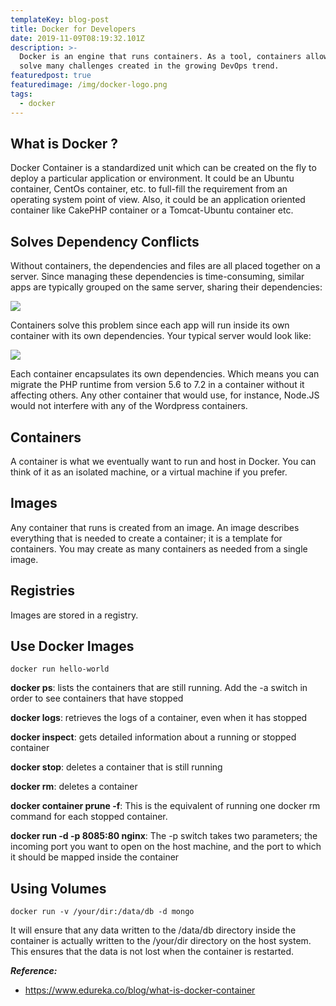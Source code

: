 ```yaml
---
templateKey: blog-post
title: Docker for Developers
date: 2019-11-09T08:19:32.101Z
description: >-
  Docker is an engine that runs containers. As a tool, containers allow you to
  solve many challenges created in the growing DevOps trend.
featuredpost: true
featuredimage: /img/docker-logo.png
tags:
  - docker
---
```

## What is Docker ?

Docker Container is a standardized unit which can be created on the fly to deploy a particular application or environment. It could be an Ubuntu container, CentOs container, etc. to full-fill the requirement from an operating system point of view. Also, it could be an application oriented container like CakePHP container or a Tomcat-Ubuntu container etc.

## Solves Dependency Conflicts

Without containers, the dependencies and files are all placed together on a server. Since managing these dependencies is time-consuming, similar apps are typically grouped on the same server, sharing their dependencies:

![](/img/6418915167043584.svg)

Containers solve this problem since each app will run inside its own container with its own dependencies. Your typical server would look like:

![](/img/4552647455539200.svg)

Each container encapsulates its own dependencies. Which means you can migrate the PHP runtime from version 5.6 to 7.2 in a container without it affecting others. Any other container that would use, for instance, Node.JS would not interfere with any of the Wordpress containers.

## Containers

A container is what we eventually want to run and host in Docker. You can think of it as an isolated machine, or a virtual machine if you prefer.

## Images

Any container that runs is created from an image. An image describes everything that is needed to create a container; it is a template for containers. You may create as many containers as needed from a single image.

## Registries

Images are stored in a registry.

## Use Docker Images

`docker run hello-world`

**docker ps**: lists the containers that are still running. Add the -a switch in order to see containers that have stopped

**docker logs**: retrieves the logs of a container, even when it has stopped

**docker inspect**: gets detailed information about a running or stopped container

**docker stop**: deletes a container that is still running

**docker rm**: deletes a container

**docker container prune -f**: This is the equivalent of running one docker rm command for each stopped container.

**docker run -d -p 8085:80 nginx**: The -p switch takes two parameters; the incoming port you want to open on the host machine, and the port to which it should be mapped inside the container

## Using Volumes

`docker run -v /your/dir:/data/db -d mongo`

It will ensure that any data written to the /data/db directory inside the container is actually written to the /your/dir directory on the host system. This ensures that the data is not lost when the container is restarted.

**_Reference:_**

* https://www.edureka.co/blog/what-is-docker-container
